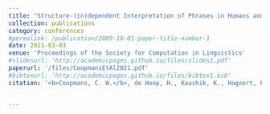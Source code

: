 ```yaml
---
title: "Structure-(in)dependent Interpretation of Phrases in Humans and LSTMs"
collection: publications
category: conferences
#permalink: /publication/2009-10-01-paper-title-number-1
date: 2021-03-03
venue: 'Proceedings of the Society for Computation in Linguistics'
#slidesurl: 'http://academicpages.github.io/files/slides1.pdf'
paperurl: '/files/CoopmansEtAl2021.pdf'
#bibtexurl: 'http://academicpages.github.io/files/bibtex1.bib'
citation: '<b>Coopmans, C. W.</b>, de Hoop, H., Kaushik, K., Hagoort, P., & Martin, A. E. (2021). Structure-(in)dependent Interpretation of Phrases in Humans and LSTMs. <i>Proceedings of the Society for Computation in Linguistics, 4</i>, 459-463.'


---
```

